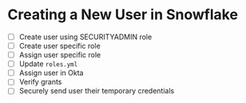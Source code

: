 # Creating a New User in Snowflake

- [ ] Create user using SECURITYADMIN role
- [ ] Create user specific role
- [ ] Assign user specific role
- [ ] Update `roles.yml`
- [ ] Assign user in Okta
- [ ] Verify grants
- [ ] Securely send user their temporary credentials 
